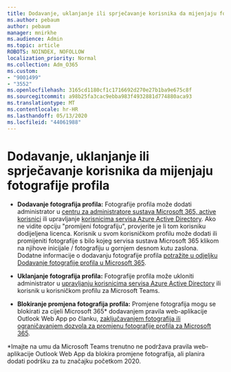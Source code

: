 ```yaml
---
title: Dodavanje, uklanjanje ili sprječavanje korisnika da mijenjaju fotografije profila
ms.author: pebaum
author: pebaum
manager: mnirkhe
ms.audience: Admin
ms.topic: article
ROBOTS: NOINDEX, NOFOLLOW
localization_priority: Normal
ms.collection: Adm_O365
ms.custom:
- "9001499"
- "3552"
ms.openlocfilehash: 3165cd1180cf1c1716692d270e27b1ba9e675c8f
ms.sourcegitcommit: a98b25fa3cac9ebba983f4932881d774880aca93
ms.translationtype: MT
ms.contentlocale: hr-HR
ms.lasthandoff: 05/13/2020
ms.locfileid: "44061988"
---
```

# <a name="add-remove-or-prevent-users-from-changing-profile-photos"></a>Dodavanje, uklanjanje ili sprječavanje korisnika da mijenjaju fotografije profila

- **Dodavanje fotografija profila:** Fotografije profila može dodati administrator u [centru za administratore sustava Microsoft 365, active korisnici](https://admin.microsoft.com/Adminportal/Home?source=applauncher#/users) ili upravljanje [korisnicima servisa Azure Active Directory](https://portal.azure.com/#blade/Microsoft_AAD_IAM/UsersManagementMenuBlade/AllUsers).  Ako ne vidite opciju "promijeni fotografiju", provjerite je li tom korisniku dodijeljena licenca. Korisnik u svom korisničkom profilu može dodati ili promijeniti fotografije s bilo kojeg servisa sustava Microsoft 365 klikom na njihove inicijale / fotografiju u gornjem desnom kutu zaslona. Dodatne informacije o dodavanju fotografije profila [potražite u odjeljku Dodavanje fotografije profila u Microsoft 365](https://support.office.com/article/add-your-profile-photo-to-office-365-2eaf93fd-b3f1-43b9-9cdc-bdcd548435b7).

- **Uklanjanje fotografija profila:** Fotografije profila može ukloniti administrator u [upravljanju korisnicima servisa Azure Active Directory](https://portal.azure.com/#blade/Microsoft_AAD_IAM/UsersManagementMenuBlade/AllUsers) ili korisnik u korisničkom profilu za Microsoft Teams.

- **Blokiranje promjena fotografija profila:** Promjene fotografija mogu se blokirati za cijeli Microsoft 365* dodavanjem pravila web-aplikacije Outlook Web App po članku, [zaključavanjem fotografija ili ograničavanjem dozvola za promjenu fotografije profila za Microsoft 365](https://answers.microsoft.com/msoffice/forum/msoffice_o365admin-mso_manage/locking-photos-or-restricting-permissions-to/1d19ae4f-de5d-4c3d-a0ad-4b8b8ac32e3d).

*Imajte na umu da Microsoft Teams trenutno ne podržava pravila web-aplikacije Outlook Web App da blokira promjene fotografija, ali planira dodati podršku za tu značajku početkom 2020.
